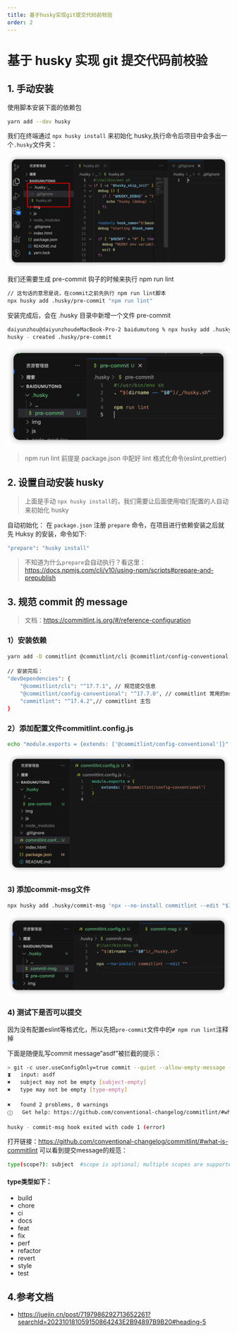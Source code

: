 ```yaml
---
title: 基于husky实现git提交代码前校验
order: 2
---
```


# 基于 husky 实现 git 提交代码前校验

## 1. 手动安装

使用脚本安装下面的依赖包

```bash
yarn add --dev husky
```

我们在终端通过 `npx husky install` 来初始化 husky,执行命令后项目中会多出一个`.husky`文件夹：

![](./image/1.png)

我们还需要生成 pre-commit 钩子的时候来执行 npm run lint

```bash
// 这句话的意思是说，在commit之前先执行 npm run lint脚本
npx husky add .husky/pre-commit "npm run lint"
```

安装完成后，会在 .husky 目录中新增一个文件 pre-commit

```bash
daiyunzhou@daiyunzhoudeMacBook-Pro-2 baidumutong % npx husky add .husky/pre-commit "npm run lint"
husky - created .husky/pre-commit
```

![](./image/2.png)

> npm run lint 前提是 package.json 中配好 lint 格式化命令(eslint,prettier)

## 2. 设置自动安装 husky

> 上面是手动 `npx husky install`的，我们需要让后面使用咱们配置的人自动来初始化 husky

自动初始化：
在 `package.json` 注册 `prepare` 命令，在项目进行依赖安装之后就先 Huksy 的安装，命令如下:

```bash
"prepare": "husky install"
```

> 不知道为什么`prepare`会自动执行？看这里：https://docs.npmjs.com/cli/v10/using-npm/scripts#prepare-and-prepublish

## 3. 规范 commit 的 message

> 文档：https://commitlint.js.org/#/reference-configuration

### 1）安装依赖

```bash
yarn add -D commitlint @commitlint/cli @commitlint/config-conventional

// 安装完后：
"devDependencies": {
    "@commitlint/cli": "^17.7.1", // 规范提交信息
    "@commitlint/config-conventional": "^17.7.0", // commitlint 常用的msg配置
    "commitlint": "^17.4.2",// commitlint 主包
}
```
### 2）添加配置文件commitlint.config.js

```bash
echo "module.exports = {extends: ['@commitlint/config-conventional']}" > commitlint.config.js

```
![](./image/3.png)

### 3) 添加commit-msg文件

```bash
npx husky add .husky/commit-msg 'npx --no-install commitlint --edit "$1"'
```
![](./image/4.png)

### 4) 测试下是否可以提交

因为没有配置eslint等格式化，所以先把``pre-commit``文件中的```# npm run lint```注释掉

下面是随便乱写commit message“asdf”被拦截的提示：

```bash
> git -c user.useConfigOnly=true commit --quiet --allow-empty-message --file -
⧗   input: asdf
✖   subject may not be empty [subject-empty]
✖   type may not be empty [type-empty]

✖   found 2 problems, 0 warnings
ⓘ   Get help: https://github.com/conventional-changelog/commitlint/#what-is-commitlint

husky - commit-msg hook exited with code 1 (error)
```
打开链接：https://github.com/conventional-changelog/commitlint/#what-is-commitlint
可以看到提交message的规范：

```bash
type(scope?): subject  #scope is optional; multiple scopes are supported (current delimiter options: "/", "\" and ",")
```
#### type类型如下：

- build
- chore
- ci
- docs
- feat
- fix
- perf
- refactor
- revert
- style
- test


## 4.参考文档
- https://juejin.cn/post/7197986292713652261?searchId=202310181059150864243E2B94897B9B20#heading-5